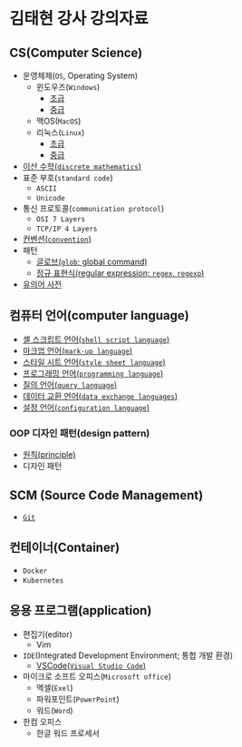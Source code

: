 # 김태현 강사 강의자료

## CS(Computer Science)

- 운영체제(`OS`, Operating System)
  - 윈도우즈(`Windows`)
    - [초급](./cs/os/windows/1_elementary.md)
    - [중급](./cs/os/windows/2_intermediate.md)
  - 맥OS(`MacOS`)
  - 리눅스(`Linux`)
    - [초급](./cs/os/linux/1_elementary.md)
    - [중급](./cs/os/linux/2_intermediate.md)
- [이산 수학(`discrete mathematics`)](./cs/discrete_mathematics.md)
- 표준 부호(`standard code`)
  - `ASCII`
  - `Unicode`
- 통신 프로토콜(`communication protocol`)
  - `OSI 7 Layers`
  - `TCP/IP 4 Layers`
- [컨벤션(`convention`)](./cs/convention.md)
- 패턴
  - [글로브(`glob`; global command)](./cs/glob.md)
  - [정규 표현식(regular expression; `regex`, `regexp`)](./cs/regex.md)
- [유의어 사전](./cs/dictionary.md)

## 컴퓨터 언어(computer language)

- [셸 스크립트 언어(`shell script language`)](./language/shell_script_language.md)
- [마크업 언어(`mark-up language`)](./language/mark_up_language.md)
- [스타일 시트 언어(`style sheet language`)](./language/style_sheet_language.md)
- [프로그래밍 언어(`programming language`)](./language/programming_language.md)
- [질의 언어(`query language`)](./language/query_language.md)
- [데이터 교환 언어(`data exchange languages`)](./language/data_exchange_languages.md)
- [설정 언어(`configuration language`)](./language/configuration_language.md)

### OOP 디자인 패턴(design pattern)

- [원칙(principle)](./oop/principle.md)
- 디자인 패턴

<!-- TODO -->

## SCM (Source Code Management)

- [`Git`](./scm/git.md)

## 컨테이너(Container)

- `Docker`
- `Kubernetes`

## 응용 프로그램(application)

- 편집기(editor)
  - Vim
- `IDE`(Integrated Development Environment; 통합 개발 환경)
  - [VSCode(`Visual Studio Code`)](./application/ide/vscode.md)
- 마이크로 소프트 오피스(`Microsoft office`)
  - 엑셀(`Exel`)
  - 파워포인트(`PowerPoint`)
  - 워드(`Word`)
- 한컴 오피스
  - 한글 워드 프로세서

